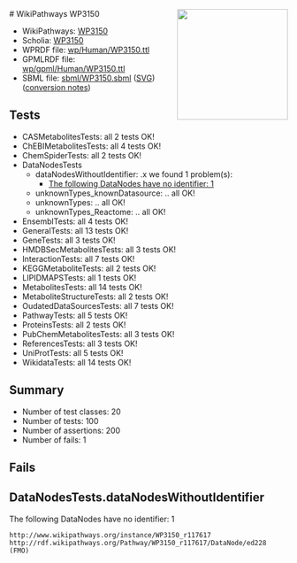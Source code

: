 <img style="float: right; width: 200px" src="../logo.png" />
# WikiPathways WP3150

* WikiPathways: [WP3150](https://identifiers.org/wikipathways:WP3150)
* Scholia: [WP3150](https://scholia.toolforge.org/wikipathways/WP3150)
* WPRDF file: [wp/Human/WP3150.ttl](../wp/Human/WP3150.ttl)
* GPMLRDF file: [wp/gpml/Human/WP3150.ttl](../wp/gpml/Human/WP3150.ttl)
* SBML file: [sbml/WP3150.sbml](../sbml/WP3150.sbml) ([SVG](../sbml/WP3150.svg)) ([conversion notes](../sbml/WP3150.txt))

## Tests
* CASMetabolitesTests: all 2 tests OK!
* ChEBIMetabolitesTests: all 4 tests OK!
* ChemSpiderTests: all 2 tests OK!
* DataNodesTests
    * dataNodesWithoutIdentifier: .x we found 1 problem(s):
        * [The following DataNodes have no identifier: 1](#d2d32fa0)
    * unknownTypes_knownDatasource: .. all OK!
    * unknownTypes: .. all OK!
    * unknownTypes_Reactome: .. all OK!
* EnsemblTests: all 4 tests OK!
* GeneralTests: all 13 tests OK!
* GeneTests: all 3 tests OK!
* HMDBSecMetabolitesTests: all 3 tests OK!
* InteractionTests: all 7 tests OK!
* KEGGMetaboliteTests: all 2 tests OK!
* LIPIDMAPSTests: all 1 tests OK!
* MetabolitesTests: all 14 tests OK!
* MetaboliteStructureTests: all 2 tests OK!
* OudatedDataSourcesTests: all 7 tests OK!
* PathwayTests: all 5 tests OK!
* ProteinsTests: all 2 tests OK!
* PubChemMetabolitesTests: all 3 tests OK!
* ReferencesTests: all 3 tests OK!
* UniProtTests: all 5 tests OK!
* WikidataTests: all 14 tests OK!


## Summary

* Number of test classes: 20
* Number of tests: 100
* Number of assertions: 200
* Number of fails: 1

## Fails

<a name="d2d32fa0" />

## DataNodesTests.dataNodesWithoutIdentifier

The following DataNodes have no identifier: 1
```
http://www.wikipathways.org/instance/WP3150_r117617 http://rdf.wikipathways.org/Pathway/WP3150_r117617/DataNode/ed228 (FMO)
```

